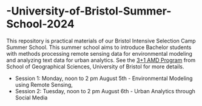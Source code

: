 # -University-of-Bristol-Summer-School-2024
This repository is practical materials of our Bristol Intensive Selection Camp Summer School. This summer school aims to introduce Bachelor students with methods processing remote sensing data for environmental modeling and analyzing text data for urban analytics. See the [3+1 AMD Program](https://www.bristol.ac.uk/international/partnerships/partners/whu/) from School of Geographical Sciences, University of Bristol for more details.
- Session 1: Monday, noon to 2 pm August 5th - Environmental Modeling using Remote Sensing,
- Session 2: Tuesday, noon to 2 pm August 6th -  Urban Analytics through Social Media
